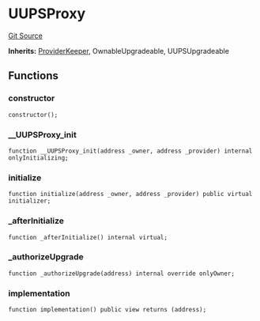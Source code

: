 # UUPSProxy

[Git Source](https://dapp-devs.com/ssh://git@git.2222/lumos-labs/xassets/contracts/synths-contracts/blob/0d1cfa460704a82d2d714c759b70770bca8b942b/src/misc/_UUPSProxy.sol)

**Inherits:**
[ProviderKeeper](/src/misc/_ProviderKeeper.sol/abstract.ProviderKeeper.md), OwnableUpgradeable, UUPSUpgradeable

## Functions

### constructor

```solidity
constructor();
```

### \_\_UUPSProxy_init

```solidity
function __UUPSProxy_init(address _owner, address _provider) internal onlyInitializing;
```

### initialize

```solidity
function initialize(address _owner, address _provider) public virtual initializer;
```

### \_afterInitialize

```solidity
function _afterInitialize() internal virtual;
```

### \_authorizeUpgrade

```solidity
function _authorizeUpgrade(address) internal override onlyOwner;
```

### implementation

```solidity
function implementation() public view returns (address);
```
